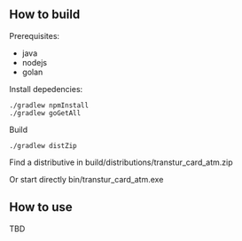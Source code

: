 
## How to build

Prerequisites:

- java
- nodejs
- golan

Install depedencies:
```
./gradlew npmInstall
./gradlew goGetAll
```

Build
```
./gradlew distZip
```

Find a distributive in build/distributions/transtur_card_atm.zip

Or start directly bin/transtur_card_atm.exe


## How to use

TBD
